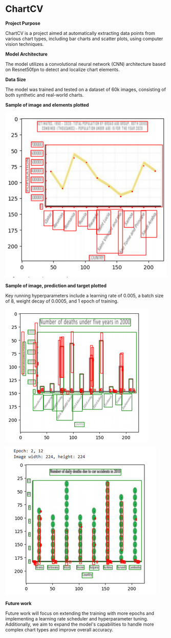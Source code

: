 # ChartCV

**Project Purpose**

ChartCV is a project aimed at automatically extracting data points from various chart types, including bar charts and scatter plots, using computer vision techniques.

**Model Architecture**

The model utilizes a convolutional neural network (CNN) architecture based on Resnet50fpn to detect and localize chart elements.

**Data Size**

The model was trained and tested on a dataset of 60k images, consisting of both synthetic and real-world charts. 

**Sample of image and elements plotted**

![target_chart](images/target.png)

**Sample of image, prediction and target plotted**

Key running hyperparameters include a learning rate of 0.005, a batch size of 8, weight decay of 0.0005, and 1 epoch of training.
    
![bar_chart](images/bar_chart.png)

![dot_chart](images/dot_chart.png)

**Future work**

Future work will focus on extending the training with more epochs and implementing a learning rate scheduler and hyperparameter tuning. Additionally, we aim to expand the model's capabilities to handle more complex chart types and improve overall accuracy.
